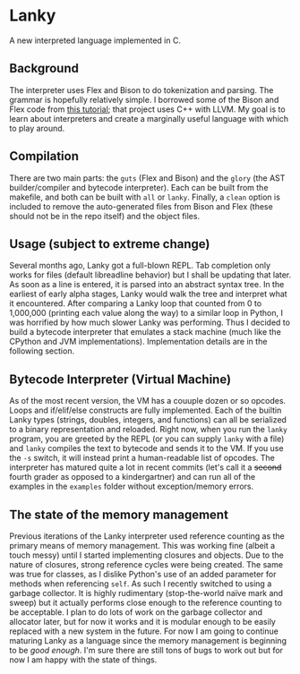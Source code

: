 Lanky
=====

A new interpreted language implemented in C.

## Background
The interpreter uses Flex and Bison to do tokenization and parsing. The grammar is hopefully relatively simple. I borrowed some of the Bison and Flex code from [this tutorial](http://gnuu.org/2009/09/18/writing-your-own-toy-compiler/4/); that project uses C++ with LLVM. My goal is to learn about interpreters and create a marginally useful language with which to play around.

## Compilation
There are two main parts: the `guts` (Flex and Bison) and the `glory` (the AST builder/compiler and bytecode interpreter). Each can be built from the makefile, and both can be built with `all` or `lanky`. Finally, a `clean` option is included to remove the auto-generated files from Bison and Flex (these should not be in the repo itself) and the object files.

## Usage (subject to extreme change)
Several months ago, Lanky got a full-blown REPL. Tab completion only works for files (default libreadline behavior) but I shall be updating that later. As soon as a line is entered, it is parsed into an abstract syntax tree. In the earliest of early alpha stages, Lanky would walk the tree and interpret what it encountered. After comparing a Lanky loop that counted from 0 to 1,000,000 (printing each value along the way) to a similar loop in Python, I was horrified by how much slower Lanky was performing. Thus I decided to build a bytecode interpreter that emulates a stack machine (much like the CPython and JVM implementations). Implementation details are in the following section.

## Bytecode Interpreter (Virtual Machine)
As of the most recent version, the VM has a couuple dozen or so opcodes. Loops and if/elif/else constructs are fully implemented. Each of the builtin Lanky types (strings, doubles, integers, and functions) can all be serialized to a binary representation and reloaded. Right now, when you run the `lanky` program, you are greeted by the REPL (or you can supply `lanky` with a file) and `lanky` compiles the text to bytecode and sends it to the VM. If you use the `-s` switch, it will instead print a human-readable list of opcodes. The interpreter has matured quite a lot in recent commits (let's call it a ~~second~~ fourth grader as opposed to a kindergartner) and can run all of the examples in the `examples` folder without exception/memory errors.

## The state of the memory management
Previous iterations of the Lanky interpreter used reference counting as the primary means of memory management. This was working fine (albeit a touch messy) until I started implementing closures and objects. Due to the nature of closures, strong reference cycles were being created. The same was true for classes, as I dislike Python's use of an added parameter for methods when referencing `self`. As such I recently switched to using a garbage collector. It is highly rudimentary (stop-the-world naïve mark and sweep) but it actually performs close enough to the reference counting to be acceptable. I plan to do lots of work on the garbage collector and allocator later, but for now it works and it is modular enough to be easily replaced with a new system in the future. For now I am going to continue maturing Lanky as a language since the memory management is beginning to be *good enough*. I'm sure there are still tons of bugs to work out but for now I am happy with the state of things.
